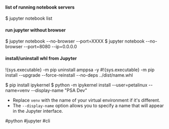 #### list of running notebook servers
$ jupyter notebook list

#### run jupyter without browser
$ jupyter notebook --no-browser --port=XXXX
$ jupyter notebook --no-browser --port=8080 --ip=0.0.0.0

#### install/uninstall whl from Jupyter
 !{sys.executable} -m pip uninstall amppsa -y
#!{sys.executable} -m pip install --upgrade --force-reinstall --no-deps ../dist/name.whl

$ pip install ipykernel
$ python -m ipykernel install --user=petalinux --name=venv --display-name "PSA Dev"
- Replace `venv` with the name of your virtual environment if it's different.
- The `--display-name` option allows you to specify a name that will appear in the Jupyter interface.



#python 
#jupyter
#cli 